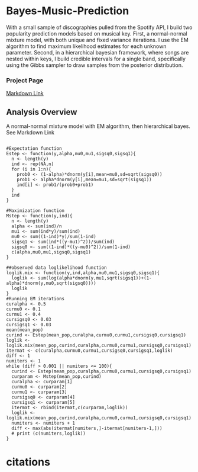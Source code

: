 # Bayes-Music-Prediction
With a small sample of discographies pulled from the Spotify API, I build two popularity prediction models based on musical key. First, a normal-normal mixture model, with both unique and fixed variance iterations. I use the EM algorithm to find maximum likelihood estimates for each unknown parameter. Second, in a hierarchical bayesian framework, where songs are nested within keys, I build credible intervals for a single band, specifically using the Gibbs sampler to draw samples from the posterior distribution. 

### Project Page

[Markdown Link](https://katjanewilson.github.io/Bayes-Music-Prediction/)

## Analysis Overview

A normal-normal mixture model with EM algorithm, then hierarchical bayes. See Markdown Link

``` {r}

#Expectation function
Estep <- function(y,alpha,mu0,mu1,sigsq0,sigsq1){
  n <- length(y)  
  ind <- rep(NA,n)
  for (i in 1:n){
    prob0 <- (1-alpha)*dnorm(y[i],mean=mu0,sd=sqrt(sigsq0))
    prob1 <- alpha*dnorm(y[i],mean=mu1,sd=sqrt(sigsq1))
    ind[i] <- prob1/(prob0+prob1)
  }
  ind
}

#Maximization function
Mstep <- function(y,ind){
  n <- length(y)
  alpha <- sum(ind)/n
  mu1 <- sum(ind*y)/sum(ind)
  mu0 <- sum((1-ind)*y)/sum(1-ind)
  sigsq1 <- sum(ind*((y-mu1)^2))/sum(ind)
  sigsq0 <- sum((1-ind)*((y-mu0)^2))/sum(1-ind)
  c(alpha,mu0,mu1,sigsq0,sigsq1)
}

##observed data loglikelihood function
loglik.mix <- function(y,ind,alpha,mu0,mu1,sigsq0,sigsq1){
  loglik <- sum(log(alpha*dnorm(y,mu1,sqrt(sigsq1))+(1-alpha)*dnorm(y,mu0,sqrt(sigsq0))))
  loglik
}
#Running EM iterations
curalpha <- 0.5
curmu0 <- 0.1
curmu1 <- 0.4
cursigsq0 <- 0.03
cursigsq1 <- 0.03
mean(mean_pop)
curind <- Estep(mean_pop,curalpha,curmu0,curmu1,cursigsq0,cursigsq1)
loglik <- loglik.mix(mean_pop,curind,curalpha,curmu0,curmu1,cursigsq0,cursigsq1)
itermat <- c(curalpha,curmu0,curmu1,cursigsq0,cursigsq1,loglik)
diff <- 1
numiters <- 1
while (diff > 0.001 || numiters <= 100){
  curind <- Estep(mean_pop,curalpha,curmu0,curmu1,cursigsq0,cursigsq1)
  curparam <- Mstep(mean_pop,curind)
  curalpha <- curparam[1]
  curmu0 <- curparam[2]
  curmu1 <- curparam[3]
  cursigsq0 <- curparam[4]
  cursigsq1 <- curparam[5]
  itermat <- rbind(itermat,c(curparam,loglik))
  loglik <- loglik.mix(mean_pop,curind,curalpha,curmu0,curmu1,cursigsq0,cursigsq1)
  numiters <- numiters + 1
  diff <- max(abs(itermat[numiters,]-itermat[numiters-1,])) 
  # print (c(numiters,loglik))
}

```

# citations
